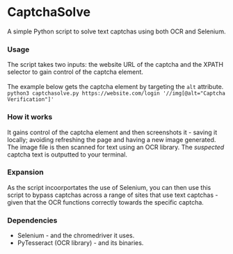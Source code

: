 # CaptchaSolve
A simple Python script to solve text captchas using both OCR and Selenium.

### Usage
The script takes two inputs: the website URL of the captcha and the XPATH selector to gain control of the captcha element.
<br /><br />
The example below gets the captcha element by targeting the `alt` attribute.
<br />
`python3 captchasolve.py https://website.com/login '//img[@alt="Captcha Verification"]'`

### How it works
It gains control of the captcha element and then screenshots it - saving it locally; avoiding refreshing the page and having a new image generated. The image file is then scanned for text using an OCR library. The *suspected* captcha text is outputted to your terminal.

### Expansion
As the script incoorportates the use of Selenium, you can then use this script to bypass captchas across a range of sites that use text captchas - given that the OCR functions correctly towards the specific captcha.

### Dependencies
* Selenium - and the chromedriver it uses.
* PyTesseract (OCR library) - and its binaries.
